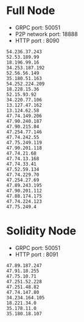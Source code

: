 # Full Node
* GRPC port: 50051
* P2P network port: 18888
* HTTP port : 8090
```
54.236.37.243
52.53.189.99
18.196.99.16
34.253.187.192
52.56.56.149
35.180.51.163
54.252.224.209
18.228.15.36
52.15.93.92
34.220.77.106
13.127.47.162
13.124.62.58
47.74.149.206
47.90.240.187
47.90.215.84
47.254.77.146
47.74.242.55
47.75.249.119
47.90.201.118
47.74.21.68
47.74.13.168
47.74.33.41
47.52.59.134
47.74.229.70
47.254.27.69
47.89.243.195
47.90.201.112
47.88.174.175
47.74.224.123
47.75.249.4
```

# Solidity Node
* GRPC port: 50051
* HTTP port : 8091
```
47.89.187.247
47.91.18.255
47.75.10.71
47.251.52.228
47.251.48.82
47.74.147.80
34.234.164.105
18.221.34.0
35.178.11.0
35.180.18.107
```

